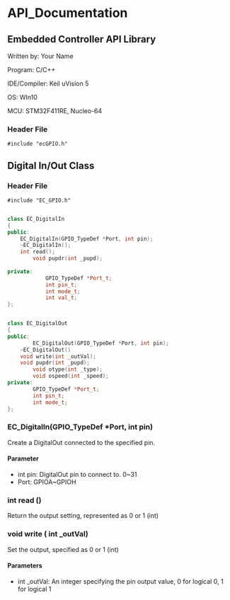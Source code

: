# API\_Documentation

## Embedded Controller API Library

Written by: Your Name

Program: C/C++

IDE/Compiler: Keil uVision 5

OS: WIn10

MCU: STM32F411RE, Nucleo-64

### Header File

 `#include "ecGPIO.h"`

## Digital In/Out Class 

### Header File

 `#include "EC_GPIO.h"`

```cpp

class EC_DigitalIn
{
public:
    EC_DigitalIn(GPIO_TypeDef *Port, int pin); 
    ~EC_DigitalIn();
    int read();
		void pupdr(int _pupd);
		
private:
			GPIO_TypeDef *Port_t;
			int	pin_t;
			int mode_t;	
			int val_t;	
};


class EC_DigitalOut
{
public:
		EC_DigitalOut(GPIO_TypeDef *Port, int pin);
    ~EC_DigitalOut()
    void write(int _outVal);
  	void pupdr(int _pupd);
		void otype(int _type);
		void ospeed(int _speed);
private:
		GPIO_TypeDef *Port_t;
		int	pin_t;
		int mode_t;	
};
```



### EC\_DigitalIn\(GPIO\_TypeDef \*Port, int pin\)

Create a DigitalOut connected to the specified pin. 

#### Parameter

* int pin:  DigitalOut pin to connect to.  0~31
* Port:  GPIOA~GPIOH

### 

### int read \(\)

Return the output setting, represented as 0 or 1 \(int\)

### 

### void write \( int \_outVal\)

Set the output, specified as 0 or 1 \(int\)

#### Parameters 

* int \_outVal:  An integer specifying the pin output value, 0 for logical 0, 1 for logical 1



